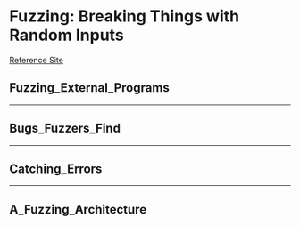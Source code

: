 # Fuzzing: Breaking Things with Random Inputs

[Reference Site](https://www.fuzzingbook.org/html/Fuzzer.html)


## Fuzzing_External_Programs


---

## Bugs_Fuzzers_Find


---

## Catching_Errors


---

## A_Fuzzing_Architecture



